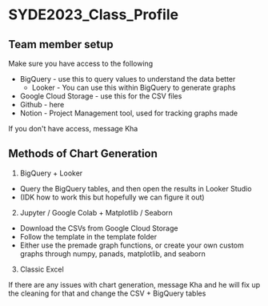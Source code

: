 # SYDE2023_Class_Profile

## Team member setup
Make sure you have access to the following
- BigQuery - use this to query values to understand the data better
    - Looker - You can use this within BigQuery to generate graphs
- Google Cloud Storage - use this for the CSV files
- Github - here
- Notion - Project Management tool, used for tracking graphs made

If you don't have access, message Kha

## Methods of Chart Generation

1. BigQuery + Looker
- Query the BigQuery tables, and then open the results in Looker Studio
- (IDK how to work this but hopefully we can figure it out)

2. Jupyter / Google Colab + Matplotlib / Seaborn
- Download the CSVs from Google Cloud Storage
- Follow the template in the template folder
- Either use the premade graph functions, or create your own custom graphs through numpy, panads, matplotlib, and seaborn

3. Classic Excel

If there are any issues with chart generation, message Kha and he will fix up the cleaning for that and change the CSV + BigQuery tables